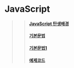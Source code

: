 # JavaScript

>> #### [JavaScript 탄생배경](ex01.md)
>> #### [기본문법](ex03.md)
>> #### [기본문법1](ex04.md)
>> #### [예제코드](ex05.md)
